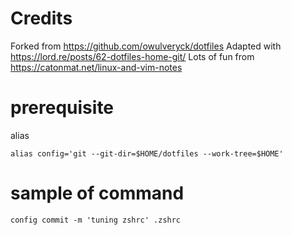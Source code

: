 # Credits
Forked from https://github.com/owulveryck/dotfiles
Adapted with https://lord.re/posts/62-dotfiles-home-git/
Lots of fun from https://catonmat.net/linux-and-vim-notes

# prerequisite
alias
```
alias config='git --git-dir=$HOME/dotfiles --work-tree=$HOME'
```
# sample of command
```
config commit -m 'tuning zshrc' .zshrc
```
